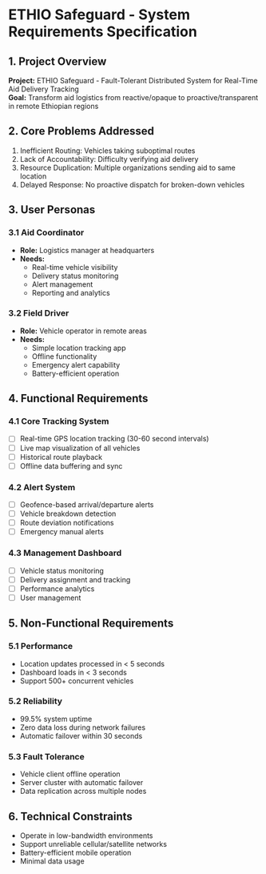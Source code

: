 # ETHIO Safeguard - System Requirements Specification

## 1. Project Overview
**Project:** ETHIO Safeguard - Fault-Tolerant Distributed System for Real-Time Aid Delivery Tracking  
**Goal:** Transform aid logistics from reactive/opaque to proactive/transparent in remote Ethiopian regions

## 2. Core Problems Addressed
1. Inefficient Routing: Vehicles taking suboptimal routes  
2. Lack of Accountability: Difficulty verifying aid delivery  
3. Resource Duplication: Multiple organizations sending aid to same location  
4. Delayed Response: No proactive dispatch for broken-down vehicles  

## 3. User Personas

### 3.1 Aid Coordinator
- **Role:** Logistics manager at headquarters  
- **Needs:**  
  - Real-time vehicle visibility  
  - Delivery status monitoring  
  - Alert management  
  - Reporting and analytics  

### 3.2 Field Driver
- **Role:** Vehicle operator in remote areas  
- **Needs:**  
  - Simple location tracking app  
  - Offline functionality  
  - Emergency alert capability  
  - Battery-efficient operation  

## 4. Functional Requirements

### 4.1 Core Tracking System
- [ ] Real-time GPS location tracking (30-60 second intervals)  
- [ ] Live map visualization of all vehicles  
- [ ] Historical route playback  
- [ ] Offline data buffering and sync  

### 4.2 Alert System
- [ ] Geofence-based arrival/departure alerts  
- [ ] Vehicle breakdown detection  
- [ ] Route deviation notifications  
- [ ] Emergency manual alerts  

### 4.3 Management Dashboard
- [ ] Vehicle status monitoring  
- [ ] Delivery assignment and tracking  
- [ ] Performance analytics  
- [ ] User management  

## 5. Non-Functional Requirements

### 5.1 Performance
- Location updates processed in < 5 seconds  
- Dashboard loads in < 3 seconds  
- Support 500+ concurrent vehicles  

### 5.2 Reliability
- 99.5% system uptime  
- Zero data loss during network failures  
- Automatic failover within 30 seconds  

### 5.3 Fault Tolerance
- Vehicle client offline operation  
- Server cluster with automatic failover  
- Data replication across multiple nodes  

## 6. Technical Constraints
- Operate in low-bandwidth environments  
- Support unreliable cellular/satellite networks  
- Battery-efficient mobile operation  
- Minimal data usage  

